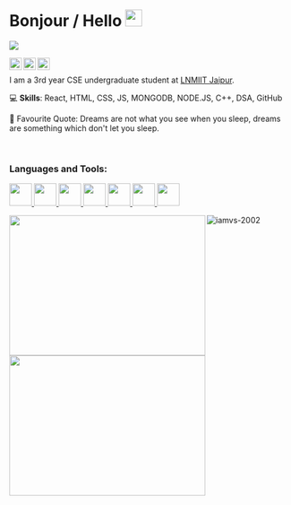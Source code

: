 # Bonjour / Hello <img src="https://raw.githubusercontent.com/MartinHeinz/MartinHeinz/master/wave.gif" width="30px">

![](https://komarev.com/ghpvc/?username=Adityak1206&color=green)

<a href="www.linkedin.com/in/Adityak1206">
  <img align="left" alt="Aditya Raj Kaushik - LinkedIn" width="22px" src="https://img.icons8.com/fluent/48/000000/linkedin.png"/>
</a>
<a href="https://instagram.com/a_raj_k">
  <img align="left" alt="Aditya Raj Kaushik - Instagram" width="22px" src="https://img.icons8.com/fluent/48/000000/instagram-new.png"/>
</a>

<a href="https://twitter.com/arktwts">
  <img align="left" alt="Aditya Raj Kaushik - Twitter" width="22px" src="https://img.icons8.com/fluent/48/000000/twitter.png"/>
</a>


<br />

I am a 3rd year CSE undergraduate student at [LNMIIT Jaipur](https://www.lnmiit.ac.in/).


💻 **Skills**: React, HTML, CSS, JS, MONGODB, NODE.JS, C++, DSA, GitHub 


🔆 Favourite Quote: Dreams are not what you see when you sleep, dreams are something which don't let you sleep.



<br />
<h3 align="left">Languages and Tools:</h3>
<p align="left"> 
  <a href="https://reactjs.org/" target="_blank"> 
    <img src="https://img.icons8.com/color/48/000000/react-native.png" width="40" height="40"/> 
  </a> 
  <a href="https://html.com/" target="_blank"> 
    <img src="https://img.icons8.com/color/48/000000/html-5--v1.png"  width="40" height="40"/> 
  </a> 
  <a href="https://en.wikipedia.org/wiki/CSS" target="_blank"> 
    <img src="https://img.icons8.com/color/48/000000/css3.png"  width="40" height="40"/> 
  </a> 
   <a href="https://www.javascript.com/" target="_blank"> 
    <img src="https://img.icons8.com/color/48/000000/javascript--v1.png"  width="40" height="40"/> 
  </a> 
  <a href="https://www.mongodb.com/" target="_blank"> 
    <img src="https://img.icons8.com/external-tal-revivo-shadow-tal-revivo/24/000000/external-mongodb-a-cross-platform-document-oriented-database-program-logo-shadow-tal-revivo.png"  width="40" height="40"/> 
  </a> 
  <a href="https://nodejs.org/en/" target="_blank"> 
    <img src="https://img.icons8.com/color/48/000000/nodejs.png"  width="40" height="40"/> 
  </a> 
  <a href="https://en.wikipedia.org/wiki/C%2B%2B" target="_blank"> 
    <img src="https://img.icons8.com/color/48/000000/c-plus-plus-logo.png"  width="40" height="40"/> 
  </a> 
  
</p>


<a href="#">
  <img src="https://github-readme-stats.vercel.app/api/?username=Adityak1206&count_private=true&showicons=true&theme=jolly" width="350" height="250" align="left">
</a>
<a href="#">
  <img src="https://github-readme-streak-stats.herokuapp.com/?user=Adityak1206&showicons=true&theme=jolly" width="350" height="250" align="left">
</a>
<p>
  <img align="center" src="https://github-readme-stats.vercel.app/api/top-langs?username=Adityak1206&show_icons=true&theme=jolly&locale=en" alt="iamvs-2002" />
</p>

